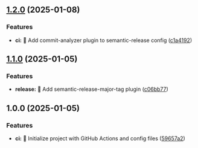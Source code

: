 ## [1.2.0](https://github.com/circleeh/workflows-semantic-release/compare/v1.1.0...v1.2.0) (2025-01-08)

### Features

* **ci:** 🔨 Add commit-analyzer plugin to semantic-release config ([c1a4192](https://github.com/circleeh/workflows-semantic-release/commit/c1a4192f71844cea7ce70fd8028c7676c550f9d6))

## [1.1.0](https://github.com/circleeh/workflows-semantic-release/compare/v1.0.0...v1.1.0) (2025-01-05)

### Features

* **release:** 🔖 Add semantic-release-major-tag plugin ([c06bb77](https://github.com/circleeh/workflows-semantic-release/commit/c06bb77010a812e898952473f4c8d2a891be26f9))

## 1.0.0 (2025-01-05)

### Features

* **ci:** 🎉 Initialize project with GitHub Actions and config files ([59657a2](https://github.com/circleeh/workflows-semantic-release/commit/59657a21f9f4baa7c52b2b5008d8cdb7f77953b4))
